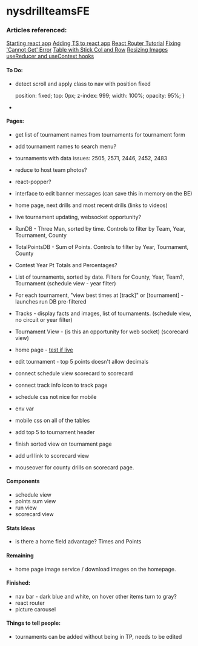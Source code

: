 # nysdrillteamsFE


### Articles referenced: 

[Starting react app](https://dev.to/ruppysuppy/create-react-app-from-scratch-like-a-pro-de0)
[Adding TS to react app](https://blog.logrocket.com/using-typescript-with-react-tutorial-examples/)
[React Router Tutorial](https://reactrouter.com/docs/en/v6/getting-started/tutorial)
[Fixing 'Cannot Get' Error](https://ui.dev/react-router-cannot-get-url-refresh)
[Table with Stick Col and Row](https://css-tricks.com/a-table-with-both-a-sticky-header-and-a-sticky-first-column/)
[Resizing Images](https://github.com/lovell/sharp)
[useReducer and useContext hooks](https://designcode.io/react-hooks-handbook-usereducer-with-usecontext-1)

#### To Do:
* detect scroll and apply class to nav with position fixed

    position: fixed;
    top: 0px;
    z-index: 999;
    width: 100%;
    opacity: 95%;
}

* 


#### Pages: 
* get list of tournament names from tournaments for tournament form
* add tournament names to search menu? 
* tournaments with data issues: 2505, 2571, 2446, 2452, 2483
* reduce to host team photos?
* react-popper?
* interface to edit banner messages (can save this in memory on the BE)
* home page, next drills and most recent drills (links to videos)
* live tournament updating, websocket opportunity?
* RunDB - Three Man, sorted by time.  Controls to filter by Team, Year, Tournament, County
* TotalPointsDB - Sum of Points.  Controls to filter by Year, Tournament, County
* Contest Year Pt Totals and Percentages?
* List of tournaments, sorted by date.  Filters for County, Year, Team?, Tournament  (schedule view - year filter)
* For each tournament, "view best times at [track]" or [tournament] - launches run DB pre-filtered
* Tracks - display facts and images, list of tournaments.  (schedule view, no circuit or year filter)
* Tournament View - (is this an opportunity for web socket) (scorecard view)
* home page - [test if live](https://stackoverflow.com/questions/32454238/how-to-check-if-youtube-channel-is-streaming-live)
* edit tournament - top 5 points doesn't allow decimals

* connect schedule view scorecard to scorecard
* connect track info icon to track page
* schedule css not nice for mobile
* env var
* mobile css on all of the tables
* add top 5 to tournament header
* finish sorted view on tournament page
* add url link to scorecard view
* mouseover for county drills on scorecard page.

#### Components
* schedule view
* points sum view
* run view
* scorecard view

#### Stats Ideas
* is there a home field advantage? Times and Points

#### Remaining
* home page image service / download images on the homepage.


#### Finished: 
* nav bar - dark blue and white, on hover other items turn to gray?
* react router
* picture carousel

#### Things to tell people: 
* tournaments can be added without being in TP, needs to be edited 
